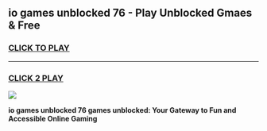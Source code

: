 
## io games unblocked 76 - Play Unblocked Gmaes & Free
<h3>
<a href="https://premium.freeplayer.one?title=io_games_unblocked_76&ref=20F">CLICK TO PLAY</a></h3>
<hr>

<h3>
<a href="https://premium.freeplayer.one?title=io_games_unblocked_76&ref=20F">CLICK 2 PLAY</a>
  
</h3>

<a href="https://premium.freeplayer.one?title=io_games_unblocked_76&ref=20F/"><img src="https://clearcache.store/games.png"></a>


**io games unblocked 76 games unblocked: Your Gateway to Fun and Accessible Online Gaming**
